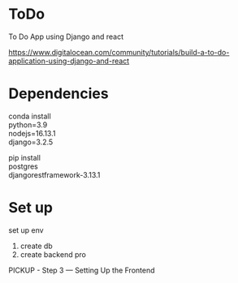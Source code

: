 # ToDo
<p>To Do App using Django and react</p>

https://www.digitalocean.com/community/tutorials/build-a-to-do-application-using-django-and-react

# Dependencies
conda install <br />
python=3.9 <br />
nodejs=16.13.1 <br />
django=3.2.5 <br />

pip install <br />
postgres <br />
djangorestframework-3.13.1 <br />


# Set up

set up env
1. create db
2. create backend pro

PICKUP - Step 3 — Setting Up the Frontend
